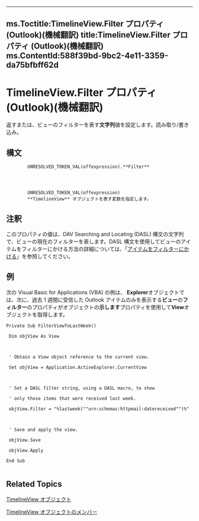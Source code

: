 

---
ms.Toctitle:TimelineView.Filter プロパティ (Outlook)(機械翻訳)
title:TimelineView.Filter プロパティ (Outlook)(機械翻訳)
ms.ContentId:588f39bd-9bc2-4e11-3359-da75bfbff62d
---
# TimelineView.Filter プロパティ (Outlook)(機械翻訳)




返すまたは、ビューのフィルターを表す**文字列**値を設定します。読み取り/書き込み。

## 構文

            UNRESOLVED_TOKEN_VAL(offexpression).**Filter**




            UNRESOLVED_TOKEN_VAL(offexpression)
            **TimelineView** オブジェクトを表す変数を指定します。



## 注釈
このプロパティの値は、DAV Searching and Locating (DASL) 構文の文字列で、ビューの現在のフィルターを表します。DASL 構文を使用してビューのアイテムをフィルターにかける方法の詳細については、「[アイテムをフィルターにかける](4038e042-1b07-5d18-18b0-c2b58c9c42da.md)」を参照してください。



## 例
次の Visual Basic for Applications (VBA) の例は、 **Explorer**オブジェクトでは、次に、過去 1 週間に受信した Outlook アイテムのみを表示する**ビュー**の**フィルター**のプロパティがオブジェクトの**示します**プロパティを使用して**View**オブジェクトを取得します。

```vba
Private Sub FilterViewToLastWeek() 
 
 Dim objView As View 
 
 
 
 ' Obtain a View object reference to the current view. 
 
 Set objView = Application.ActiveExplorer.CurrentView 
 
 
 
 ' Set a DASL filter string, using a DASL macro, to show 
 
 ' only those items that were received last week. 
 
 objView.Filter = "%lastweek(""urn:schemas:httpmail:datereceived"")%" 
 
 
 
 ' Save and apply the view. 
 
 objView.Save 
 
 objView.Apply 
 
End Sub 
 

```




## Related Topics

[TimelineView オブジェクト](fb14c1a1-f542-fa1e-f30f-c5ee3d2f0206.md)

[TimelineView オブジェクトのメンバー](fa134129-519f-6f08-dc53-5e72085f9cc0.md)





